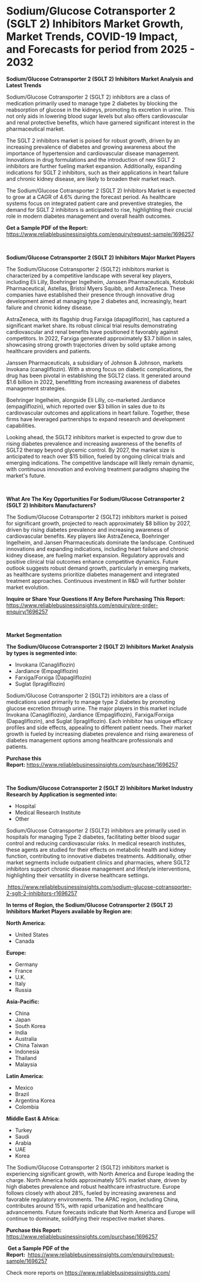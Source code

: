 <p><h1>Sodium/Glucose Cotransporter 2 (SGLT 2) Inhibitors Market Growth, Market Trends, COVID-19 Impact, and Forecasts for period from 2025 - 2032</h1></p><p><strong>Sodium/Glucose Cotransporter 2 (SGLT 2) Inhibitors Market Analysis and Latest Trends</strong></p>
<p><p>Sodium/Glucose Cotransporter 2 (SGLT 2) inhibitors are a class of medication primarily used to manage type 2 diabetes by blocking the reabsorption of glucose in the kidneys, promoting its excretion in urine. This not only aids in lowering blood sugar levels but also offers cardiovascular and renal protective benefits, which have garnered significant interest in the pharmaceutical market.</p><p>The SGLT 2 inhibitors market is poised for robust growth, driven by an increasing prevalence of diabetes and growing awareness about the importance of hypertension and cardiovascular disease management. Innovations in drug formulations and the introduction of new SGLT 2 inhibitors are further fueling market expansion. Additionally, expanding indications for SGLT 2 inhibitors, such as their applications in heart failure and chronic kidney disease, are likely to broaden their market reach.</p><p>The Sodium/Glucose Cotransporter 2 (SGLT 2) Inhibitors Market is expected to grow at a CAGR of 4.6% during the forecast period. As healthcare systems focus on integrated patient care and preventive strategies, the demand for SGLT 2 inhibitors is anticipated to rise, highlighting their crucial role in modern diabetes management and overall health outcomes.</p></p>
<p><strong>Get a Sample PDF of the Report:&nbsp;</strong> <a href="https://www.reliablebusinessinsights.com/enquiry/request-sample/1696257?utm_campaign=2301&utm_medium=2&utm_source=Github&utm_content=ia&utm_term=27032025&utm_id=sodiumglucose-cotransporter-2-sglt-2-inhibitors">https://www.reliablebusinessinsights.com/enquiry/request-sample/1696257</a></p>
<p>&nbsp;</p>
<p><strong>Sodium/Glucose Cotransporter 2 (SGLT 2) Inhibitors Major Market Players</strong></p>
<p><p>The Sodium/Glucose Cotransporter 2 (SGLT2) inhibitors market is characterized by a competitive landscape with several key players, including Eli Lilly, Boehringer Ingelheim, Janssen Pharmaceuticals, Kotobuki Pharmaceutical, Astellas, Bristol Myers Squibb, and AstraZeneca. These companies have established their presence through innovative drug development aimed at managing type 2 diabetes and, increasingly, heart failure and chronic kidney disease.</p><p>AstraZeneca, with its flagship drug Farxiga (dapagliflozin), has captured a significant market share. Its robust clinical trial results demonstrating cardiovascular and renal benefits have positioned it favorably against competitors. In 2022, Farxiga generated approximately $3.7 billion in sales, showcasing strong growth trajectories driven by solid uptake among healthcare providers and patients.</p><p>Janssen Pharmaceuticals, a subsidiary of Johnson & Johnson, markets Invokana (canagliflozin). With a strong focus on diabetic complications, the drug has been pivotal in establishing the SGLT2 class. It generated around $1.6 billion in 2022, benefitting from increasing awareness of diabetes management strategies.</p><p>Boehringer Ingelheim, alongside Eli Lilly, co-marketed Jardiance (empagliflozin), which reported over $3 billion in sales due to its cardiovascular outcomes and applications in heart failure. Together, these firms have leveraged partnerships to expand research and development capabilities.</p><p>Looking ahead, the SGLT2 inhibitors market is expected to grow due to rising diabetes prevalence and increasing awareness of the benefits of SGLT2 therapy beyond glycemic control. By 2027, the market size is anticipated to reach over $15 billion, fueled by ongoing clinical trials and emerging indications. The competitive landscape will likely remain dynamic, with continuous innovation and evolving treatment paradigms shaping the market's future.</p></p>
<p>&nbsp;</p>
<p><strong>What Are The Key Opportunities For Sodium/Glucose Cotransporter 2 (SGLT 2) Inhibitors Manufacturers?</strong></p>
<p><p>The Sodium/Glucose Cotransporter 2 (SGLT2) inhibitors market is poised for significant growth, projected to reach approximately $8 billion by 2027, driven by rising diabetes prevalence and increasing awareness of cardiovascular benefits. Key players like AstraZeneca, Boehringer Ingelheim, and Jansen Pharmaceuticals dominate the landscape. Continued innovations and expanding indications, including heart failure and chronic kidney disease, are fueling market expansion. Regulatory approvals and positive clinical trial outcomes enhance competitive dynamics. Future outlook suggests robust demand growth, particularly in emerging markets, as healthcare systems prioritize diabetes management and integrated treatment approaches. Continuous investment in R&D will further bolster market evolution.</p></p>
<p><strong>Inquire or Share Your Questions If Any Before Purchasing This Report:</strong> <a href="https://www.reliablebusinessinsights.com/enquiry/pre-order-enquiry/1696257?utm_campaign=2301&utm_medium=2&utm_source=Github&utm_content=ia&utm_term=27032025&utm_id=sodiumglucose-cotransporter-2-sglt-2-inhibitors">https://www.reliablebusinessinsights.com/enquiry/pre-order-enquiry/1696257</a></p>
<p>&nbsp;</p>
<p><strong>Market Segmentation</strong></p>
<p><strong>The Sodium/Glucose Cotransporter 2 (SGLT 2) Inhibitors Market Analysis by types is segmented into:</strong></p>
<p><ul><li>Invokana (Canagliflozin)</li><li>Jardiance (Empagliflozin)</li><li>Farxiga/Forxiga (Dapagliflozin)</li><li>Suglat (Ipragliflozin)</li></ul></p>
<p><p>Sodium/Glucose Cotransporter 2 (SGLT2) inhibitors are a class of medications used primarily to manage type 2 diabetes by promoting glucose excretion through urine. The major players in this market include Invokana (Canagliflozin), Jardiance (Empagliflozin), Farxiga/Forxiga (Dapagliflozin), and Suglat (Ipragliflozin). Each inhibitor has unique efficacy profiles and side effects, appealing to different patient needs. Their market growth is fueled by increasing diabetes prevalence and rising awareness of diabetes management options among healthcare professionals and patients.</p></p>
<p><strong>Purchase this Report:&nbsp;</strong><a href="https://www.reliablebusinessinsights.com/purchase/1696257?utm_campaign=2301&utm_medium=2&utm_source=Github&utm_content=ia&utm_term=27032025&utm_id=sodiumglucose-cotransporter-2-sglt-2-inhibitors">https://www.reliablebusinessinsights.com/purchase/1696257</a></p>
<p>&nbsp;</p>
<p><strong>The Sodium/Glucose Cotransporter 2 (SGLT 2) Inhibitors Market Industry Research by Application is segmented into:</strong></p>
<p><ul><li>Hospital</li><li>Medical Research Institute</li><li>Other</li></ul></p>
<p><p>Sodium/Glucose Cotransporter 2 (SGLT2) inhibitors are primarily used in hospitals for managing Type 2 diabetes, facilitating better blood sugar control and reducing cardiovascular risks. In medical research institutes, these agents are studied for their effects on metabolic health and kidney function, contributing to innovative diabetes treatments. Additionally, other market segments include outpatient clinics and pharmacies, where SGLT2 inhibitors support chronic disease management and lifestyle interventions, highlighting their versatility in diverse healthcare settings.</p></p>
<p><a href="https://www.reliablebusinessinsights.com/sodium-glucose-cotransporter-2-sglt-2-inhibitors-r1696257?utm_campaign=2301&utm_medium=2&utm_source=Github&utm_content=ia&utm_term=27032025&utm_id=sodiumglucose-cotransporter-2-sglt-2-inhibitors">&nbsp;https://www.reliablebusinessinsights.com/sodium-glucose-cotransporter-2-sglt-2-inhibitors-r1696257</a></p>
<p><strong>In terms of Region, the Sodium/Glucose Cotransporter 2 (SGLT 2) Inhibitors Market Players available by Region are:</strong></p>
<p>
    <p> <strong> North America: </strong>
        <ul>
            <li>United States</li>
            <li>Canada</li>
        </ul>
        </p> 
    <p> <strong> Europe: </strong>
        <ul>
            <li>Germany</li>
            <li>France</li>
            <li>U.K.</li>
            <li>Italy</li>
            <li>Russia</li>
        </ul>
        </p> 
    <p> <strong> Asia-Pacific: </strong>
        <ul>
            <li>China</li>
            <li>Japan</li>
            <li>South Korea</li>
            <li>India</li>
            <li>Australia</li>
            <li>China Taiwan</li>
            <li>Indonesia</li>
            <li>Thailand</li>
            <li>Malaysia</li>
        </ul>
        </p> 
    <p> <strong> Latin America: </strong>
        <ul>
            <li>Mexico</li>
            <li>Brazil</li>
            <li>Argentina Korea</li>
            <li>Colombia</li>
        </ul>
        </p> 
    <p> <strong> Middle East & Africa: </strong>
        <ul>
            <li>Turkey</li>
            <li>Saudi</li>
            <li>Arabia</li>
            <li>UAE</li>
            <li>Korea</li>
        </ul>
    </p>
    </p>
<p><p>The Sodium/Glucose Cotransporter 2 (SGLT2) inhibitors market is experiencing significant growth, with North America and Europe leading the charge. North America holds approximately 50% market share, driven by high diabetes prevalence and robust healthcare infrastructure. Europe follows closely with about 28%, fueled by increasing awareness and favorable regulatory environments. The APAC region, including China, contributes around 15%, with rapid urbanization and healthcare advancements. Future forecasts indicate that North America and Europe will continue to dominate, solidifying their respective market shares.</p></p>
<p><strong>Purchase this Report: </strong><a href="https://www.reliablebusinessinsights.com/purchase/1696257?utm_campaign=2301&utm_medium=2&utm_source=Github&utm_content=ia&utm_term=27032025&utm_id=sodiumglucose-cotransporter-2-sglt-2-inhibitors">https://www.reliablebusinessinsights.com/purchase/1696257</a></p>
<p>&nbsp;<strong>Get a Sample PDF of the Report:&nbsp;&nbsp;</strong><a href="https://www.reliablebusinessinsights.com/enquiry/request-sample/1696257?utm_campaign=2301&utm_medium=2&utm_source=Github&utm_content=ia&utm_term=27032025&utm_id=sodiumglucose-cotransporter-2-sglt-2-inhibitors">https://www.reliablebusinessinsights.com/enquiry/request-sample/1696257</a></p>
<p><strong></strong></p>
<p>Check more reports on <a href="https://www.reliablebusinessinsights.com/?utm_campaign=2301&utm_medium=2&utm_source=Github&utm_content=ia&utm_term=27032025&utm_id=sodiumglucose-cotransporter-2-sglt-2-inhibitors">https://www.reliablebusinessinsights.com/</a></p>